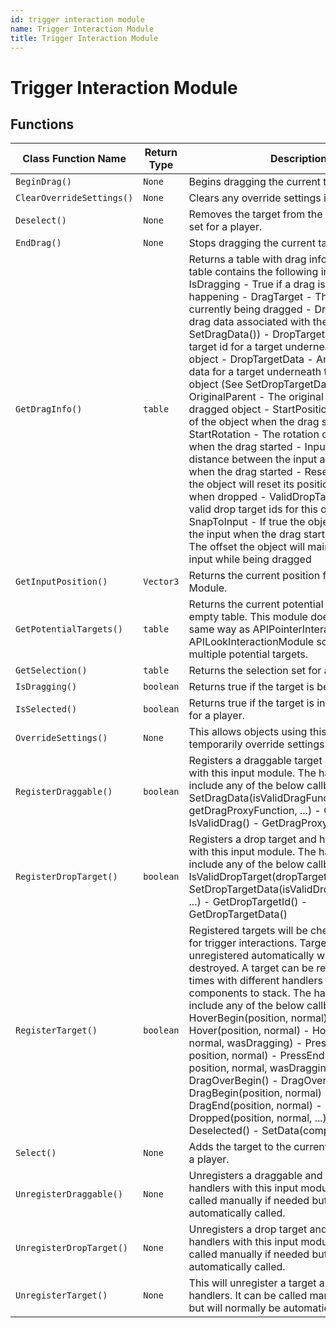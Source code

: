 ```yaml
---
id: trigger interaction module
name: Trigger Interaction Module
title: Trigger Interaction Module
---
```


# Trigger Interaction Module

## Functions

| Class Function Name | Return Type | Description | Tags |
| ------------------- | ----------- | ----------- | ---- |
| `BeginDrag()` | `None` | Begins dragging the current target. | None |
| `ClearOverrideSettings()` | `None` | Clears any override settings if they exist. | None |
| `Deselect()` | `None` | Removes the target from the current selection set for a player. | None |
| `EndDrag()` | `None` | Stops dragging the current target. | None |
| `GetDragInfo()` | `table` | Returns a table with drag information. This table contains the following information: - IsDragging - True if a drag is currently happening - DragTarget - The target currently being dragged - DragData - Any drag data associated with the target (See SetDragData()) - DropTargetId - Any drop target id for a target underneath the dragged object - DropTargetData - Any drop target data for a target underneath the dragged object (See SetDropTargetData()) - OriginalParent - The original parent of the dragged object - StartPosition - The position of the object when the drag started - StartRotation - The rotation of the object when the drag started - InputOffset - The distance between the input and the object when the drag started - ResetOnDrop - If true the object will reset its position and rotation when dropped - ValidDropTargetIds - The valid drop target ids for this object - SnapToInput - If true the object will move to the input when the drag starts - SnapOffset - The offset the object will maintain from the input while being dragged | None |
| `GetInputPosition()` | `Vector3` | Returns the current position for this Input Module. | None |
| `GetPotentialTargets()` | `table` | Returns the current potential targets or an empty table. This module does not work in the same way as APIPointerInteractionModule and APILookInteractionModule so it cannot track multiple potential targets. | None |
| `GetSelection()` | `table` | Returns the selection set for a player. | None |
| `IsDragging()` | `boolean` | Returns true if the target is being dragged. | None |
| `IsSelected()` | `boolean` | Returns true if the target is in the selection set for a player. | None |
| `OverrideSettings()` | `None` | This allows objects using this module to temporarily override settings. | None |
| `RegisterDraggable()` | `boolean` | Registers a draggable target and handlers with this input module. The handlers can include any of the below callbacks: - SetDragData(isValidDragFunction, getDragProxyFunction, ...) - GetDragData() - IsValidDrag() - GetDragProxy() | None |
| `RegisterDropTarget()` | `boolean` | Registers a drop target and handlers to use with this input module. The handlers can include any of the below callbacks: - IsValidDropTarget(dropTargetIds, ...) - SetDropTargetData(isValidDropTargetFunction, ...) - GetDropTargetId() - GetDropTargetData() | None |
| `RegisterTarget()` | `boolean` | Registered targets will be checked each frame for trigger interactions. Targets will be unregistered automatically when they are destroyed. A target can be registered multiple times with different handlers to allow components to stack. The handlers can include any of the below callbacks: - HoverBegin(position, normal) - Hover(position, normal) - HoverEnd(position, normal, wasDragging) - PressBegin(binding, position, normal) - PressEnd(binding, position, normal, wasDragging) - DragOverBegin() - DragOverEnd() - DragBegin(position, normal) - DragEnd(position, normal) - Dropped(position, normal, ...) - Selected() - Deselected() - SetData(component, ...) | None |
| `Select()` | `None` | Adds the target to the current selection set for a player. | None |
| `UnregisterDraggable()` | `None` | Unregisters a draggable and all of its input handlers with this input module. It can be called manually if needed but will normally be automatically called. | None |
| `UnregisterDropTarget()` | `None` | Unregisters a drop target and all of its handlers with this input module. It can be called manually if needed but will normally be automatically called. | None |
| `UnregisterTarget()` | `None` | This will unregister a target and all of its input handlers. It can be called manually if needed but will normally be automatically called. | None |
